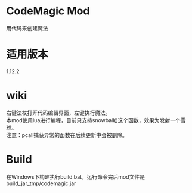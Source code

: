 # CodeMagic Mod
用代码来创建魔法
# 适用版本
1.12.2

# wiki
右键法杖打开代码编辑界面，左键执行魔法。<br>
本mod使用lua进行编程，目前只支持snowball()这个函数，效果为发射一个雪球。<br>
注意：pcall捕获异常的函数在后续更新中会被删除。

# Build
在Windows下构建执行build.bat，运行命令完后mod文件是build_jar_tmp/codemagic.jar
